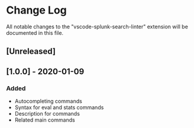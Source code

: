 # Change Log

All notable changes to the "vscode-splunk-search-linter" extension will be documented in this file.

## [Unreleased]

## [1.0.0] - 2020-01-09
### Added
- Autocompleting commands
- Syntax for eval and stats commands
- Description for commands
- Related main commands